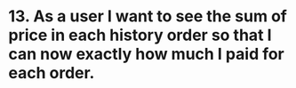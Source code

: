 # 13. As a user I want to see the sum of price in each history order so that I can now exactly how much I paid for each order.